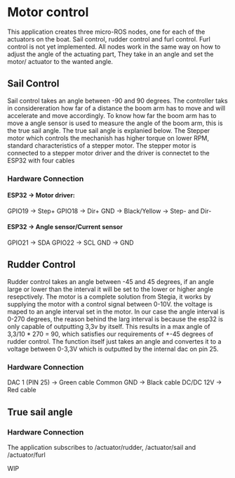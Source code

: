 # Motor control
This application creates three micro-ROS nodes, one for each of the actuators on the boat. Sail control, rudder control and furl control. Furl control is not yet implemented. All nodes work in the same way on how to adjust the angle of the actuating part, They take in an angle and set the motor/ actuator to the wanted angle.


## Sail Control
Sail control takes an angle between -90 and 90 degrees. The controller taks in considereration how far of a distance the boom arm has to move and will accelerate and move accordingly. To know how far the boom arm has to move a angle sensor is used to measure the angle of the boom arm, this is the true sail angle. The true sail angle is explanied below. The Stepper motor which controls the mechanish has higher torque on lower RPM, standard characteristics of a stepper motor. The stepper motor is connected to a stepper motor driver and the driver is connectet to the ESP32 with four cables

### Hardware Connection
#### ESP32 -> Motor driver:
GPIO19 -> Step+
GPIO18 -> Dir+
GND -> Black/Yellow -> Step- and Dir-

#### ESP32 -> Angle sensor/Current sensor
GPIO21 -> SDA
GPIO22 -> SCL
GND -> GND


## Rudder Control
Rudder control takes an angle between -45 and 45 degrees, if an angle large or lower than the interval it will be set to the lower or higher angle resepctively. The motor is a complete solution from Stegia, it works by supplying the motor with a control signal between 0-10V. the voltage is maped to an angle interval set in the motor. In our case the angle interval is 0-270 degrees, the reason behind the larg interval is because the esp32 is only capable of outputting 3,3v by itself. This results in a max angle of 3,3/10 * 270 = 90, which satisfies our requirements of +-45 degrees of rudder control. The function itself just takes an angle and convertes it to a voltage between 0-3,3V which is outputted by the internal dac on pin 25.

### Hardware Connection
DAC 1 (PIN 25) -> Green cable
Common GND -> Black cable
DC/DC 12V -> Red cable



## True sail angle

### Hardware Connection






The application subscribes to /actuator/rudder, /actuator/sail and /actuator/furl

WIP